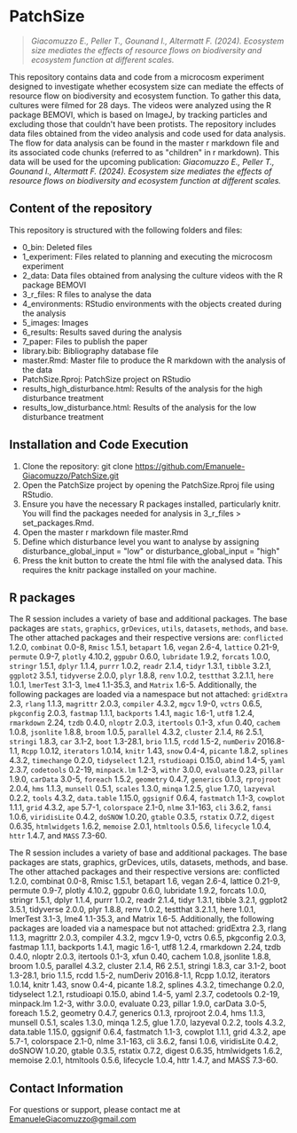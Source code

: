 
# PatchSize
> *_Giacomuzzo E., Peller T., Gounand I., Altermatt F. (2024). Ecosystem size mediates the effects of resource flows on biodiversity and ecosystem function at different scales._*

This repository contains data and code from a microcosm experiment designed to investigate whether ecosystem size can mediate the effects of resource flow on biodiversity and ecosystem function. To gather this data, cultures were filmed for 28 days. The videos were analyzed using the R package BEMOVI, which is based on ImageJ, by tracking particles and excluding those that couldn't have been protists. The repository includes data files obtained from the video analysis and code used for data analysis. The flow for data analysis can be found in the master r markdown file and its associated code chunks (referred to as "children" in r markdown). This data will be used for the upcoming publication: _Giacomuzzo E., Peller T., Gounand I., Altermatt F. (2024). Ecosystem size mediates the effects of resource flows on biodiversity and ecosystem function at different scales._

## Content of the repository

This repository is structured with the following folders and files:

- 0_bin: Deleted files
- 1_experiment: Files related to planning and executing the microcosm experiment
- 2_data: Data files obtained from analysing the culture videos with the R package BEMOVI
- 3_r_files: R files to analyse the data
- 4_environments: RStudio environments with the objects created during the analysis
- 5_images: Images
- 6_results: Results saved during the analysis
- 7_paper: Files to publish the paper
- library.bib: Bibliography database file
- master.Rmd: Master file to produce the R markdown with the analysis of the data
- PatchSize.Rproj: PatchSize project on RStudio
- results_high_disturbance.html: Results of the analysis for the high disturbance treatment
- results_low_disturbance.html: Results of the analysis for the low disturbance treatment

## Installation and Code Execution 

1. Clone the repository: git clone https://github.com/Emanuele-Giacomuzzo/PatchSize.git
2. Open the PatchSize project by opening the PatchSize.Rproj file using RStudio.
3. Ensure you have the necessary R packages installed, particularly knitr. You will find the packages needed for analysis in 3_r_files > set_packages.Rmd.
4. Open the master r markdown file master.Rmd
5. Define which disturbance level you want to analyse by assigning disturbance_global_input = "low" or disturbance_global_input = "high"
6. Press the knit button to create the html file with the analysed data. This requires the knitr package installed on your machine.

## R packages

The R session includes a variety of base and additional packages. The base packages are `stats`, `graphics`, `grDevices`, `utils`, `datasets`, `methods`, and `base`. The other attached packages and their respective versions are: `conflicted` 1.2.0, `combinat` 0.0-8, `Rmisc` 1.5.1, `betapart` 1.6, `vegan` 2.6-4, `lattice` 0.21-9, `permute` 0.9-7, `plotly` 4.10.2, `ggpubr` 0.6.0, `lubridate` 1.9.2, `forcats` 1.0.0, `stringr` 1.5.1, `dplyr` 1.1.4, `purrr` 1.0.2, `readr` 2.1.4, `tidyr` 1.3.1, `tibble` 3.2.1, `ggplot2` 3.5.1, `tidyverse` 2.0.0, `plyr` 1.8.8, `renv` 1.0.2, `testthat` 3.2.1.1, `here` 1.0.1, `lmerTest` 3.1-3, `lme4` 1.1-35.3, and `Matrix` 1.6-5. Additionally, the following packages are loaded via a namespace but not attached: `gridExtra` 2.3, `rlang` 1.1.3, `magrittr` 2.0.3, `compiler` 4.3.2, `mgcv` 1.9-0, `vctrs` 0.6.5, `pkgconfig` 2.0.3, `fastmap` 1.1.1, `backports` 1.4.1, `magic` 1.6-1, `utf8` 1.2.4, `rmarkdown` 2.24, `tzdb` 0.4.0, `nloptr` 2.0.3, `itertools` 0.1-3, `xfun` 0.40, `cachem` 1.0.8, `jsonlite` 1.8.8, `broom` 1.0.5, `parallel` 4.3.2, `cluster` 2.1.4, `R6` 2.5.1, `stringi` 1.8.3, `car` 3.1-2, `boot` 1.3-28.1, `brio` 1.1.5, `rcdd` 1.5-2, `numDeriv` 2016.8-1.1, `Rcpp` 1.0.12, `iterators` 1.0.14, `knitr` 1.43, `snow` 0.4-4, `picante` 1.8.2, `splines` 4.3.2, `timechange` 0.2.0, `tidyselect` 1.2.1, `rstudioapi` 0.15.0, `abind` 1.4-5, `yaml` 2.3.7, `codetools` 0.2-19, `minpack.lm` 1.2-3, `withr` 3.0.0, `evaluate` 0.23, `pillar` 1.9.0, `carData` 3.0-5, `foreach` 1.5.2, `geometry` 0.4.7, `generics` 0.1.3, `rprojroot` 2.0.4, `hms` 1.1.3, `munsell` 0.5.1, `scales` 1.3.0, `minqa` 1.2.5, `glue` 1.7.0, `lazyeval` 0.2.2, `tools` 4.3.2, `data.table` 1.15.0, `ggsignif` 0.6.4, `fastmatch` 1.1-3, `cowplot` 1.1.1, `grid` 4.3.2, `ape` 5.7-1, `colorspace` 2.1-0, `nlme` 3.1-163, `cli` 3.6.2, `fansi` 1.0.6, `viridisLite` 0.4.2, `doSNOW` 1.0.20, `gtable` 0.3.5, `rstatix` 0.7.2, `digest` 0.6.35, `htmlwidgets` 1.6.2, `memoise` 2.0.1, `htmltools` 0.5.6, `lifecycle` 1.0.4, `httr` 1.4.7, and `MASS` 7.3-60.

The R session includes a variety of base and additional packages. The base packages are stats, graphics, grDevices, utils, datasets, methods, and base. The other attached packages and their respective versions are: conflicted 1.2.0, combinat 0.0-8, Rmisc 1.5.1, betapart 1.6, vegan 2.6-4, lattice 0.21-9, permute 0.9-7, plotly 4.10.2, ggpubr 0.6.0, lubridate 1.9.2, forcats 1.0.0, stringr 1.5.1, dplyr 1.1.4, purrr 1.0.2, readr 2.1.4, tidyr 1.3.1, tibble 3.2.1, ggplot2 3.5.1, tidyverse 2.0.0, plyr 1.8.8, renv 1.0.2, testthat 3.2.1.1, here 1.0.1, lmerTest 3.1-3, lme4 1.1-35.3, and Matrix 1.6-5. Additionally, the following packages are loaded via a namespace but not attached: gridExtra 2.3, rlang 1.1.3, magrittr 2.0.3, compiler 4.3.2, mgcv 1.9-0, vctrs 0.6.5, pkgconfig 2.0.3, fastmap 1.1.1, backports 1.4.1, magic 1.6-1, utf8 1.2.4, rmarkdown 2.24, tzdb 0.4.0, nloptr 2.0.3, itertools 0.1-3, xfun 0.40, cachem 1.0.8, jsonlite 1.8.8, broom 1.0.5, parallel 4.3.2, cluster 2.1.4, R6 2.5.1, stringi 1.8.3, car 3.1-2, boot 1.3-28.1, brio 1.1.5, rcdd 1.5-2, numDeriv 2016.8-1.1, Rcpp 1.0.12, iterators 1.0.14, knitr 1.43, snow 0.4-4, picante 1.8.2, splines 4.3.2, timechange 0.2.0, tidyselect 1.2.1, rstudioapi 0.15.0, abind 1.4-5, yaml 2.3.7, codetools 0.2-19, minpack.lm 1.2-3, withr 3.0.0, evaluate 0.23, pillar 1.9.0, carData 3.0-5, foreach 1.5.2, geometry 0.4.7, generics 0.1.3, rprojroot 2.0.4, hms 1.1.3, munsell 0.5.1, scales 1.3.0, minqa 1.2.5, glue 1.7.0, lazyeval 0.2.2, tools 4.3.2, data.table 1.15.0, ggsignif 0.6.4, fastmatch 1.1-3, cowplot 1.1.1, grid 4.3.2, ape 5.7-1, colorspace 2.1-0, nlme 3.1-163, cli 3.6.2, fansi 1.0.6, viridisLite 0.4.2, doSNOW 1.0.20, gtable 0.3.5, rstatix 0.7.2, digest 0.6.35, htmlwidgets 1.6.2, memoise 2.0.1, htmltools 0.5.6, lifecycle 1.0.4, httr 1.4.7, and MASS 7.3-60.

## Contact Information

For questions or support, please contact me at EmanueleGiacomuzzo@gmail.com
